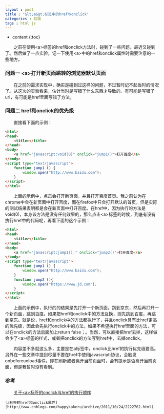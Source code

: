 ```yaml
---
layout : post
title : "&lt;a&gt;标签中的href与onclick"
categories : 前端
tags : html js
---
```


* content
{:toc}


　　之前在使用&lt;a&gt;标签的href和onclick方法时，碰到了一些问题，最近又碰到了。然后做了一点实验，记一下使用&lt;a&gt;中的href和onclick属性时需要注意的一些地方。




### 问题一 &lt;a&gt;打开新页面跳转的浏览器默认页面

　　在之前的需求实现中，确实是碰到过这样的问题，不过暂时记不起当时的情况了。从这次的实验看来，估计当时是写错了什么东西才导致的。有可能是写错了url，有可能是href里面写错了方法。

### 问题二 href和onclick的优先级

　　直接看下面的示例：

```html
<html>
<head>
	<title></title>
</head>
<body>
	<a href="javascript:void(0)" onclick="jump1()">打开百度</a>
</body>
<script type="text/javascript">
	function jump1 () {
		window.open("http://www.baidu.com");
	}
</script>
</html>
```

　　上面的示例中，点击会打开新页面，并且打开百度首页。我之前认为在chrome中会在新页面中打开百度，而在firefox中只会打开默认的首页，但是实际的测试结果表明都是会在新页面中打开百度。在href中，因为执行的方法是void(0)，本身该方法是没有任何效果的，那么点击&lt;a&gt;标签的时候，到底有没有执行href中的代码呢，再看下面的这个示例：

```html
<html>
<head>
	<title></title>
</head>
<body>
	<a href="javascript:jump1();" onclick="jump2()">打开百度</a>
</body>
<script type="text/javascript">
	function jump1 () {
		window.open("http://www.baidu.com");
	}
	function jump2 (){
		window.open("https://www.jd.com");
	}
</script>
</html>
```

　　上面的示例中，执行的的结果是先打开一个新页面，跳到京东，然后再打开一个新页面，跳到百度。如果把href和onclick中的方法互换，则先跳到百度，再跳到京东。就是说，href和onclick中的方法都执行了，并且onclick具有比href更高的优先级，因此会先执行onclick中的方法。如果不希望执行href里面的方法，可以在onclick的方法后面加上return false；。当然，可以直接把href去掉，这样做会少了&lt;a&gt;标签的样式，或者把onclick的方法写到href中，去掉onclick。

　　内容差不多就这么多，主要是在a标签中，onclick比href的执行优先级要高。另外在一些文章中提到尽量不要在href中使用javascript:协议，会触发onbeforeunload事件，即在刷新或者离开当前页面时，会有提示是否离开当前页面，但是我暂时没有看到。

### 参考

　　[关于&lt;a&gt;标签的onclick与href的执行顺序](http://blog.csdn.net/confused9090/article/details/47315235)

	[a标签的href和onclick属性](http://www.cnblogs.com/happykakeru/archive/2011/10/24/2222702.html)